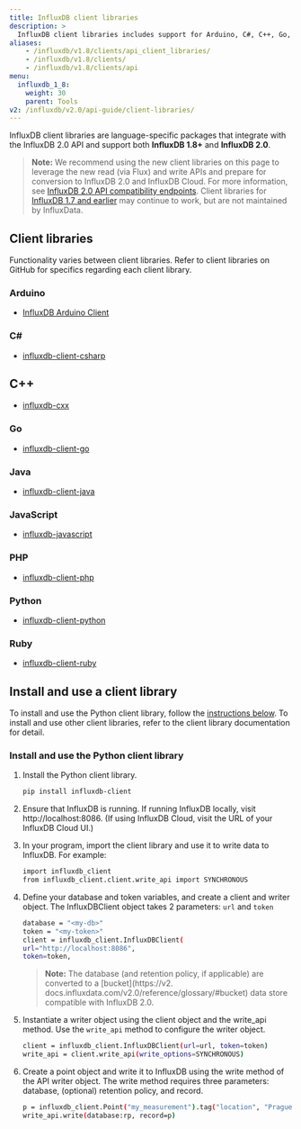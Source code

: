 ```yaml
---
title: InfluxDB client libraries
description: >
  InfluxDB client libraries includes support for Arduino, C#, C++, Go, Java, JavaScript, PHP, Python, and Ruby.
aliases:
    - /influxdb/v1.8/clients/api_client_libraries/
    - /influxdb/v1.8/clients/
    - /influxdb/v1.8/clients/api
menu:
  influxdb_1_8:
    weight: 30
    parent: Tools
v2: /influxdb/v2.0/api-guide/client-libraries/
---
```


InfluxDB client libraries are language-specific packages that integrate with the InfluxDB 2.0 API and support both **InfluxDB 1.8+** and **InfluxDB 2.0**.

>**Note:** We recommend using the new client libraries on this page to leverage the new read (via Flux) and write APIs and prepare for conversion to InfluxDB 2.0 and InfluxDB Cloud. For more information, see [InfluxDB 2.0 API compatibility endpoints](/influxdb/v1.8/tools/api/#influxdb-2-0-api-compatibility-endpoints). Client libraries for [InfluxDB 1.7 and earlier](/influxdb/v1.7/tools/api_client_libraries/) may continue to work, but are not maintained by InfluxData.

## Client libraries

Functionality varies between client libraries. Refer to client libraries on GitHub for specifics regarding each client library.

### Arduino

- [InfluxDB Arduino Client](https://github.com/tobiasschuerg/InfluxDB-Client-for-Arduino)


### C\#

- [influxdb-client-csharp](https://github.com/influxdata/influxdb-client-csharp)

## C++
* [influxdb-cxx](https://github.com/offa/influxdb-cxx)


### Go

- [influxdb-client-go](https://github.com/influxdata/influxdb-client-go)

### Java

- [influxdb-client-java](https://github.com/influxdata/influxdb-client-java)

### JavaScript

* [influxdb-javascript](https://github.com/influxdata/influxdb-client-js)


### PHP

- [influxdb-client-php](https://github.com/influxdata/influxdb-client-php)


### Python

* [influxdb-client-python](https://github.com/influxdata/influxdb-client-python)


### Ruby

- [influxdb-client-ruby](https://github.com/influxdata/influxdb-client-ruby)


## Install and use a client library

To install and use the Python client library, follow the [instructions below](#install-and-use-the-python-client-library). To install and use other client libraries, refer to the client library documentation for detail.

### Install and use the Python client library

1. Install the Python client library.

    ```sh
    pip install influxdb-client
    ```

2. Ensure that InfluxDB is running. If running InfluxDB locally, visit http://localhost:8086. (If using InfluxDB Cloud, visit the URL of your InfluxDB Cloud UI.)

3. In your program, import the client library and use it to write data to InfluxDB. For example:

    ```sh
    import influxdb_client
    from influxdb_client.client.write_api import SYNCHRONOUS
    ```

4. Define your database and token variables, and create a client and writer object. The InfluxDBClient object takes 2 parameters: `url` and `token`

    ```sh
    database = "<my-db>"
    token = "<my-token>"
    client = influxdb_client.InfluxDBClient(
    url="http://localhost:8086",
    token=token,
    ```

    > **Note:** The database (and retention policy, if applicable) are converted to a [bucket](https://v2. docs.influxdata.com/v2.0/reference/glossary/#bucket) data store compatible with InfluxDB 2.0.

5. Instantiate a writer object using the client object and the write_api method. Use the `write_api` method to configure the writer object.

    ```sh
    client = influxdb_client.InfluxDBClient(url=url, token=token)
    write_api = client.write_api(write_options=SYNCHRONOUS)
    ```

6. Create a point object and write it to InfluxDB using the write method of the API writer object. The write method requires three parameters: database, (optional) retention policy, and record.

    ```sh
    p = influxdb_client.Point("my_measurement").tag("location", "Prague").field("temperature", 25.3)
    write_api.write(database:rp, record=p)
    ```
